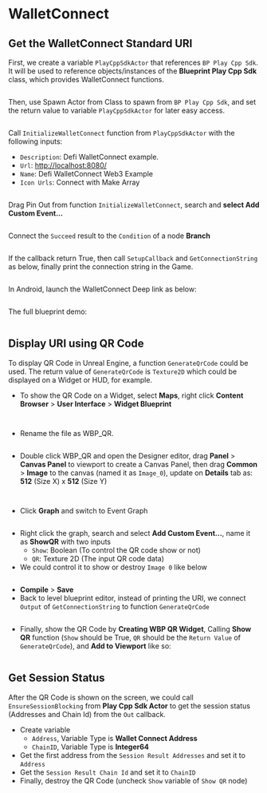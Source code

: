 # WalletConnect

## Get the WalletConnect Standard URI

First, we create a variable `PlayCppSdkActor` that references `BP Play Cpp Sdk`. It will be used to reference objects/instances of the **Blueprint Play Cpp Sdk** class, which provides WalletConnect functions.

<figure><img src="../../../.gitbook/assets/image (28) (1).png" alt=""><figcaption></figcaption></figure>

Then, use Spawn Actor from Class to spawn from `BP Play Cpp Sdk`, and set the return value to variable `PlayCppSdkActor` for later easy access.

<figure><img src="../../../.gitbook/assets/image (30) (1).png" alt=""><figcaption></figcaption></figure>

Call `InitializeWalletConnect` function from `PlayCppSdkActor` with the following inputs:

* `Description`: Defi WalletConnect example.
* `Url`: [http://localhost:8080/](http://localhost:8080/)
* `Name`: Defi WalletConnect Web3 Example
* `Icon Urls`: Connect with Make Array

<figure><img src="../../../.gitbook/assets/image (29).png" alt=""><figcaption></figcaption></figure>

Drag Pin Out from function `InitializeWalletConnect`, search and **select Add Custom Event...**

<figure><img src="../../../.gitbook/assets/image (14) (3).png" alt=""><figcaption></figcaption></figure>

Connect the `Succeed` result to the `Condition` of a node **Branch**

<figure><img src="../../../.gitbook/assets/image (23) (2).png" alt=""><figcaption></figcaption></figure>

If the callback return True, then call `SetupCallback` and `GetConnectionString` as below, finally print the connection string in the Game.

<figure><img src="../../../.gitbook/assets/image (19) (3).png" alt=""><figcaption></figcaption></figure>

In Android, launch the WalletConnect Deep link as below:

<figure><img src="../../../.gitbook/assets/image (15) (3).png" alt=""><figcaption></figcaption></figure>

The full blueprint demo:

<figure><img src="../../../.gitbook/assets/image (18).png" alt=""><figcaption></figcaption></figure>

## Display URI using QR Code

To display QR Code in Unreal Engine, a function `GenerateQrCode` could be used. The return value of `GenerateQrCode` is `Texture2D` which could be displayed on a Widget or HUD, for example.

* To show the QR Code on a Widget, select **Maps**, right click **Content Browser** > **User Interface** > **Widget Blueprint**

<figure><img src="../../../.gitbook/assets/image (3) (1).png" alt=""><figcaption></figcaption></figure>

<figure><img src="../../../.gitbook/assets/image (10).png" alt=""><figcaption></figcaption></figure>

* Rename the file as WBP\_QR.

<figure><img src="../../../.gitbook/assets/image (19).png" alt=""><figcaption></figcaption></figure>

* Double click WBP\_QR and open the Designer editor, drag **Panel** > **Canvas Panel** to viewport to create a Canvas Panel, then drag **Common** > **Image** to the canvas (named it as `Image_0`), update on **Details** tab as: **512** (Size X) x **512** (Size Y)

<figure><img src="../../../.gitbook/assets/image (5) (1).png" alt=""><figcaption></figcaption></figure>

<figure><img src="../../../.gitbook/assets/image (30) (2).png" alt=""><figcaption></figcaption></figure>

* Click **Graph** and switch to Event Graph

<figure><img src="../../../.gitbook/assets/image (16) (3).png" alt=""><figcaption></figcaption></figure>

* Right click the graph, search and select **Add Custom Event...**, name it as **ShowQR** with two inputs
  * `Show`: Boolean (To control the QR code show or not)
  * `QR`: Texture 2D (The input QR code data)
* We could control it to show or destroy `Image 0` like below

<figure><img src="../../../.gitbook/assets/image (23) (3).png" alt=""><figcaption></figcaption></figure>

* **Compile** > **Save**
* Back to level blueprint editor, instead of printing the URI, we connect `Output` of `GetConnectionString` to function `GenerateQrCode`

<figure><img src="../../../.gitbook/assets/image (11).png" alt=""><figcaption></figcaption></figure>

* Finally, show the QR Code by **Creating WBP QR Widget**, Calling **Show QR** function (`Show` should be True, `QR` should be the `Return Value` of `GenerateQrCode`), and **Add to Viewport** like so:

<figure><img src="../../../.gitbook/assets/image (32).png" alt=""><figcaption></figcaption></figure>

## Get Session Status

After the QR Code is shown on the screen, we could call `EnsureSessionBlocking` from **Play Cpp Sdk Actor** to get the session status (Addresses and Chain Id) from the `Out` callback.

* Create variable
  * `Address`, Variable Type is **Wallet Connect Address**
  * `ChainID`, Variable Type is **Integer64**
* Get the first address from the `Session Result Addresses` and set it to `Address`
* Get the `Session Result Chain Id` and set it to `ChainID`
* Finally, destroy the QR Code (uncheck `Show` variable of `Show QR` node)

<figure><img src="../../../.gitbook/assets/image (2).png" alt=""><figcaption></figcaption></figure>
